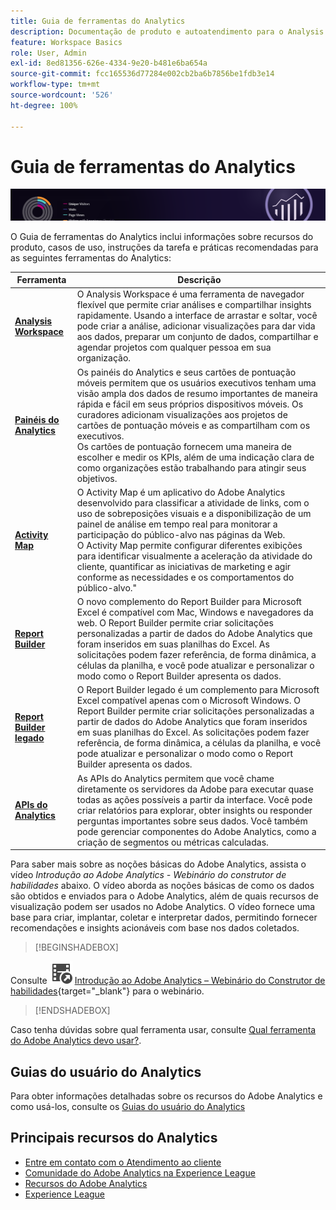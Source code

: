 ```yaml
---
title: Guia de ferramentas do Analytics
description: Documentação de produto e autoatendimento para o Analysis Workspace, painéis do Analytics (aplicativo móvel), Activity Map e Report Builder.
feature: Workspace Basics
role: User, Admin
exl-id: 8ed81356-626e-4334-9e20-b481e6ba654a
source-git-commit: fcc165536d77284e002cb2ba6b7856be1fdb3e14
workflow-type: tm+mt
source-wordcount: '526'
ht-degree: 100%

---
```


# Guia de ferramentas do Analytics

![Banner](../../assets/doc_banner_analyze.png)

O Guia de ferramentas do Analytics inclui informações sobre recursos do produto, casos de uso, instruções da tarefa e práticas recomendadas para as seguintes ferramentas do Analytics:

| Ferramenta | Descrição |
|-----------|----------------|
| **[Analysis Workspace](/help/analyze/analysis-workspace/home.md)** | O Analysis Workspace é uma ferramenta de navegador flexível que permite criar análises e compartilhar insights rapidamente. Usando a interface de arrastar e soltar, você pode criar a análise, adicionar visualizações para dar vida aos dados, preparar um conjunto de dados, compartilhar e agendar projetos com qualquer pessoa em sua organização. |
| **[Painéis do Analytics](/help/analyze/mobile-app/home.md)** | Os painéis do Analytics e seus cartões de pontuação móveis permitem que os usuários executivos tenham uma visão ampla dos dados de resumo importantes de maneira rápida e fácil em seus próprios dispositivos móveis. Os curadores adicionam visualizações aos projetos de cartões de pontuação móveis e as compartilham com os executivos.  <br>Os cartões de pontuação fornecem uma maneira de escolher e medir os KPIs, além de uma indicação clara de como organizações estão trabalhando para atingir seus objetivos. |
| **[Activity Map](/help/analyze/activity-map/overview.md)** | O Activity Map é um aplicativo do Adobe Analytics desenvolvido para classificar a atividade de links, com o uso de sobreposições visuais e a disponibilização de um painel de análise em tempo real para monitorar a participação do público-alvo nas páginas da Web. <br>O Activity Map permite configurar diferentes exibições para identificar visualmente a aceleração da atividade do cliente, quantificar as iniciativas de marketing e agir conforme as necessidades e os comportamentos do público-alvo.&quot; |
| **[Report Builder](/help/analyze/report-builder/rb-overview.md)** | O novo complemento do Report Builder para Microsoft Excel é compatível com Mac, Windows e navegadores da web. O Report Builder permite criar solicitações personalizadas a partir de dados do Adobe Analytics que foram inseridos em suas planilhas do Excel. As solicitações podem fazer referência, de forma dinâmica, a células da planilha, e você pode atualizar e personalizar o modo como o Report Builder apresenta os dados. |
| **[Report Builder legado](/help/analyze/legacy-report-builder/home.md)** | O Report Builder legado é um complemento para Microsoft Excel compatível apenas com o Microsoft Windows. O Report Builder permite criar solicitações personalizadas a partir de dados do Adobe Analytics que foram inseridos em suas planilhas do Excel. As solicitações podem fazer referência, de forma dinâmica, a células da planilha, e você pode atualizar e personalizar o modo como o Report Builder apresenta os dados. |
| **[APIs do Analytics](https://developer.adobe.com/analytics-apis/docs/2.0/)** | As APIs do Analytics permitem que você chame diretamente os servidores da Adobe para executar quase todas as ações possíveis a partir da interface. Você pode criar relatórios para explorar, obter insights ou responder perguntas importantes sobre seus dados. Você também pode gerenciar componentes do Adobe Analytics, como a criação de segmentos ou métricas calculadas. |

Para saber mais sobre as noções básicas do Adobe Analytics, assista o vídeo *Introdução ao Adobe Analytics - Webinário do construtor de habilidades* abaixo. O vídeo aborda as noções básicas de como os dados são obtidos e enviados para o Adobe Analytics, além de quais recursos de visualização podem ser usados no Adobe Analytics. O vídeo fornece uma base para criar, implantar, coletar e interpretar dados, permitindo fornecer recomendações e insights acionáveis com base nos dados coletados.


>[!BEGINSHADEBOX]

Consulte ![VideoCheckedOut](/help/assets/icons/VideoCheckedOut.svg) [Introdução ao Adobe Analytics – Webinário do Construtor de habilidades](https://video.tv.adobe.com/v/27429/?quality=12&learn=on){target="_blank"} para o webinário.

>[!ENDSHADEBOX]

Caso tenha dúvidas sobre qual ferramenta usar, consulte [Qual ferramenta do Adobe Analytics devo usar?](/help/analyze/get-started/which-analytics-tool.md).

## Guias do usuário do Analytics

Para obter informações detalhadas sobre os recursos do Adobe Analytics e como usá-los, consulte os [Guias do usuário do Analytics](https://experienceleague.adobe.com/pt-br/docs/analytics)

## Principais recursos do Analytics

* [Entre em contato com o Atendimento ao cliente](https://experienceleague.adobe.com/?support-solution=Analytics&lang=pt-BR#support)
* [Comunidade do Adobe Analytics na Experience League](https://experienceleaguecommunities.adobe.com/t5/adobe-analytics/ct-p/adobe-analytics-community?profile.language=pt)
* [Recursos do Adobe Analytics](https://experienceleaguecommunities.adobe.com/t5/adobe-analytics-discussions/adobe-analytics-resources/m-p/276666?profile.language=pt)
* [Experience League](https://experienceleague.adobe.com/pt-br)

